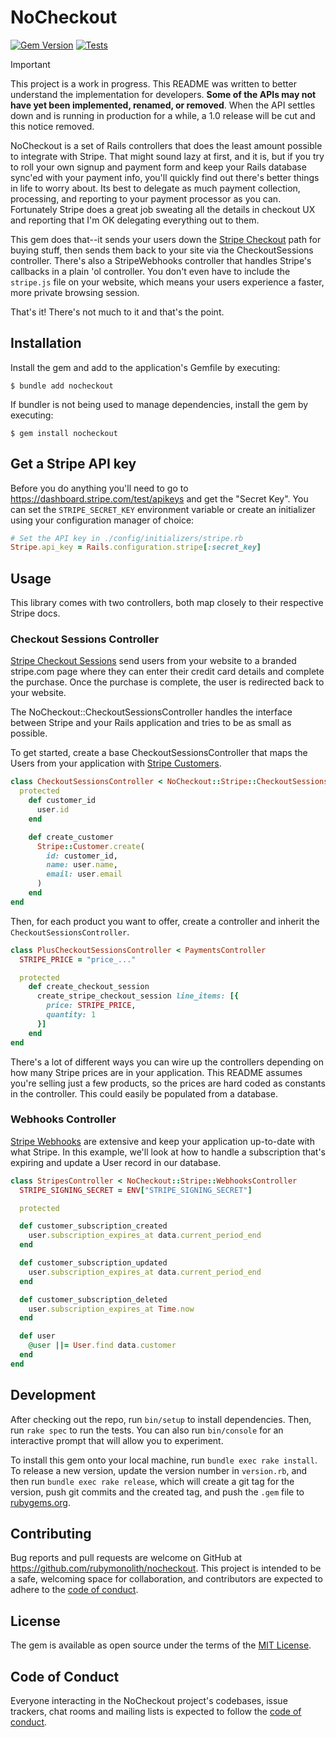 # NoCheckout

[![Gem Version](https://badge.fury.io/rb/nocheckout.svg)](https://badge.fury.io/rb/nocheckout) [![Tests](https://github.com/rubymonolith/nocheckout/actions/workflows/main.yml/badge.svg)](https://github.com/rubymonolith/nocheckout/actions/workflows/main.yml)

> [!IMPORTANT]
> This project is a work in progress. This README was written to better understand the implementation for developers. **Some of the APIs may not have yet been implemented, renamed, or removed**. When the API settles down and is running in production for a while, a 1.0 release will be cut and this notice removed.

NoCheckout is a set of Rails controllers that does the least amount possible to integrate with Stripe. That might sound lazy at first, and it is, but if you try to roll your own signup and payment form and keep your Rails database sync'ed with your payment info, you'll quickly find out there's better things in life to worry about. Its best to delegate as much payment collection, processing, and reporting to your payment processor as you can. Fortunately Stripe does a great job sweating all the details in checkout UX and reporting that I'm OK delegating everything out to them.

This gem does that--it sends your users down the [Stripe Checkout](https://stripe.com/docs/payments/checkout/how-checkout-works) path for buying stuff, then sends them back to your site via the CheckoutSessions controller. There's also a StripeWebhooks controller that handles Stripe's callbacks in a plain 'ol controller. You don't even have to include the `stripe.js` file on your website, which means your users experience a faster, more private browsing session.

That's it! There's not much to it and that's the point.

## Installation

Install the gem and add to the application's Gemfile by executing:

    $ bundle add nocheckout

If bundler is not being used to manage dependencies, install the gem by executing:

    $ gem install nocheckout

## Get a Stripe API key

Before you do anything you'll need to go to https://dashboard.stripe.com/test/apikeys and get the "Secret Key". You can set the `STRIPE_SECRET_KEY` environment variable or create an initializer using your configuration manager of choice:

```ruby
# Set the API key in ./config/initializers/stripe.rb
Stripe.api_key = Rails.configuration.stripe[:secret_key]
```

## Usage

This library comes with two controllers, both map closely to their respective Stripe docs.

### Checkout Sessions Controller

[Stripe Checkout Sessions](https://stripe.com/docs/api/checkout/sessions) send users from your website to a branded stripe.com page where they can enter their credit card details and complete the purchase. Once the purchase is complete, the user is redirected back to your website.

The NoCheckout::CheckoutSessionsController handles the interface between Stripe and your Rails application and tries to be as small as possible.

To get started, create a base CheckoutSessionsController that maps the Users from your application with [Stripe Customers](https://stripe.com/docs/api/customers).

```ruby
class CheckoutSessionsController < NoCheckout::Stripe::CheckoutSessionsController
  protected
    def customer_id
      user.id
    end

    def create_customer
      Stripe::Customer.create(
        id: customer_id,
        name: user.name,
        email: user.email
      )
    end
end
```

Then, for each product you want to offer, create a controller and inherit the `CheckoutSessionsController`.

```ruby
class PlusCheckoutSessionsController < PaymentsController
  STRIPE_PRICE = "price_..."

  protected
    def create_checkout_session
      create_stripe_checkout_session line_items: [{
        price: STRIPE_PRICE,
        quantity: 1
      }]
    end
end
```

There's a lot of different ways you can wire up the controllers depending on how many Stripe prices are in your application. This README assumes you're selling just a few products, so the prices are hard coded as constants in the controller. This could easily be populated from a database.

### Webhooks Controller

[Stripe Webhooks](https://stripe.com/docs/webhooks) are extensive and keep your application up-to-date with what Stripe. In this example, we'll look at how to handle a subscription that's expiring and update a User record in our database.

```ruby
class StripesController < NoCheckout::Stripe::WebhooksController
  STRIPE_SIGNING_SECRET = ENV["STRIPE_SIGNING_SECRET"]

  protected

  def customer_subscription_created
    user.subscription_expires_at data.current_period_end
  end

  def customer_subscription_updated
    user.subscription_expires_at data.current_period_end
  end

  def customer_subscription_deleted
    user.subscription_expires_at Time.now
  end

  def user
    @user ||= User.find data.customer
  end
end
```

## Development

After checking out the repo, run `bin/setup` to install dependencies. Then, run `rake spec` to run the tests. You can also run `bin/console` for an interactive prompt that will allow you to experiment.

To install this gem onto your local machine, run `bundle exec rake install`. To release a new version, update the version number in `version.rb`, and then run `bundle exec rake release`, which will create a git tag for the version, push git commits and the created tag, and push the `.gem` file to [rubygems.org](https://rubygems.org).

## Contributing

Bug reports and pull requests are welcome on GitHub at https://github.com/rubymonolith/nocheckout. This project is intended to be a safe, welcoming space for collaboration, and contributors are expected to adhere to the [code of conduct](https://github.com/rubymonolith/nocheckout/blob/main/CODE_OF_CONDUCT.md).

## License

The gem is available as open source under the terms of the [MIT License](https://opensource.org/licenses/MIT).

## Code of Conduct

Everyone interacting in the NoCheckout project's codebases, issue trackers, chat rooms and mailing lists is expected to follow the [code of conduct](https://github.com/rubymonolith/nocheckout/blob/main/CODE_OF_CONDUCT.md).
